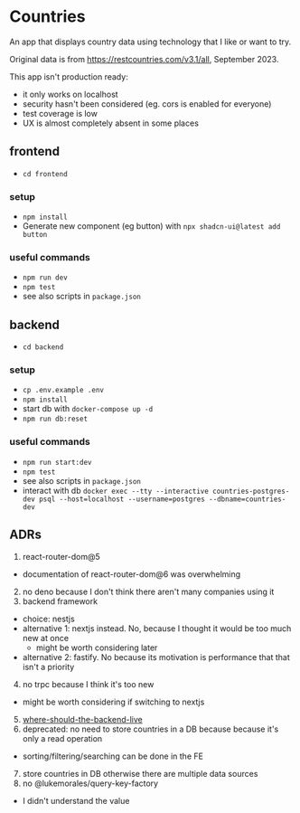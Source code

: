 # Countries

An app that displays country data using technology that I like or want to try.

Original data is from https://restcountries.com/v3.1/all, September 2023.

This app isn't production ready:

- it only works on localhost
- security hasn't been considered (eg. cors is enabled for everyone)
- test coverage is low
- UX is almost completely absent in some places

## frontend

- `cd frontend`

### setup

- `npm install`
- Generate new component (eg button) with `npx shadcn-ui@latest add button`

### useful commands

- `npm run dev`
- `npm test`
- see also scripts in `package.json`

## backend

- `cd backend`

### setup

- `cp .env.example .env`
- `npm install`
- start db with `docker-compose up -d`
- `npm run db:reset`

### useful commands

- `npm run start:dev`
- `npm test`
- see also scripts in `package.json`
- interact with db `docker exec --tty --interactive countries-postgres-dev psql --host=localhost --username=postgres --dbname=countries-dev`

## ADRs

1. react-router-dom@5

- documentation of react-router-dom@6 was overwhelming

2. no deno because I don't think there aren't many companies using it
3. backend framework

- choice: nestjs
- alternative 1: nextjs instead. No, because I thought it would be too much new at once
  - might be worth considering later
- alternative 2: fastify. No because its motivation is performance that that isn't a priority

4. no trpc because I think it's too new

- might be worth considering if switching to nextjs

5. [where-should-the-backend-live](adr/where-should-the-backend-live.md)
6. deprecated: no need to store countries in a DB because because it's only a read operation

- sorting/filtering/searching can be done in the FE

7. store countries in DB otherwise there are multiple data sources
8. no @lukemorales/query-key-factory

- I didn't understand the value

